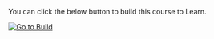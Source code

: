 
You can click the below button to build this course to Learn.  

[![Go to Build](http://courseautopubmgtv3dev.blob.core.windows.net/publiccontainer/GotoBuild.png)](http://courseautopubmgtv3test.azurewebsites.net/#/sample)



